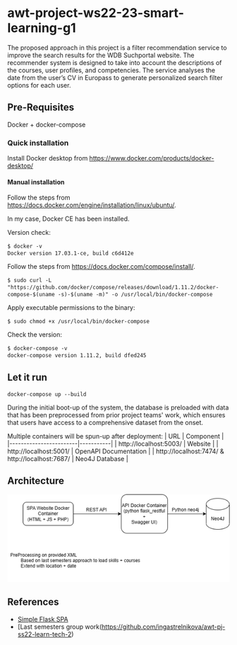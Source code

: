 # awt-project-ws22-23-smart-learning-g1

The proposed approach in this project is a filter recommendation service to improve the search results for the WDB Suchportal website. The recommender system is designed to take into account the descriptions of the courses, user profiles, and competencies. The service analyses the date from the user’s CV in Europass to generate personalized search filter options for each user.

## Pre-Requisites

Docker + docker-compose

### Quick installation
Install Docker desktop from https://www.docker.com/products/docker-desktop/

#### Manual installation
Follow the steps from https://docs.docker.com/engine/installation/linux/ubuntu/.

In my case, Docker CE has been installed.

Version check:
```shell
$ docker -v
Docker version 17.03.1-ce, build c6d412e
```

Follow the steps from https://docs.docker.com/compose/install/.
```shell
$ sudo curl -L "https://github.com/docker/compose/releases/download/1.11.2/docker-compose-$(uname -s)-$(uname -m)" -o /usr/local/bin/docker-compose
```
Apply executable permissions to the binary:
```shell
$ sudo chmod +x /usr/local/bin/docker-compose
```
Check the version:
```shell
$ docker-compose -v
docker-compose version 1.11.2, build dfed245
```
## Let it run
```shell
docker-compose up --build
```

During the initial boot-up of the system, the database is preloaded with data that has been preprocessed from prior project teams' work, which ensures that users have access to a comprehensive dataset from the onset. 

Multiple containers will be spun-up after deployment:
| URL                    | Component |
|------------------------|-----------|
| http://localhost:5003/ | Website       |
| http://localhost:5001/ | OpenAPI Documentation        |
| http://localhost:7474/ & http://localhost:7687/ | Neo4J Database        |

## Architecture
![Architecture diagram](65497DEC-0C81-47AE-BC20-AB4BC67EC87A.png)

## References
* [Simple Flask SPA](https://www.bogotobogo.com/DevOps/Docker/Docker-Compose-FlaskREST-Service-Container-and-Apache-Container.php)
* [Last semesters group work(https://github.com/ingastrelnikova/awt-pj-ss22-learn-tech-2)
